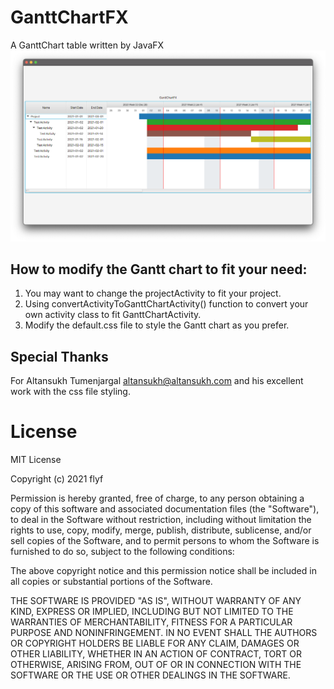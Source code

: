 # GanttChartFX
A GanttChart table written by JavaFX
![Gantt chart sample](/img/ganttchart.png)

## How to modify the Gantt chart to fit your need:
1. You may want to change the projectActivity to fit your project.
2. Using convertActivityToGanttChartActivity() function to convert your own activity class to fit GanttChartActivity. 
3. Modify the default.css file to style the Gantt chart as you prefer.

##  Special Thanks
For Altansukh Tumenjargal <altansukh@altansukh.com> and his excellent work with the css file styling.

# License
MIT License

Copyright (c) 2021 flyf

Permission is hereby granted, free of charge, to any person obtaining a copy
of this software and associated documentation files (the "Software"), to deal
in the Software without restriction, including without limitation the rights
to use, copy, modify, merge, publish, distribute, sublicense, and/or sell
copies of the Software, and to permit persons to whom the Software is
furnished to do so, subject to the following conditions:

The above copyright notice and this permission notice shall be included in all
copies or substantial portions of the Software.

THE SOFTWARE IS PROVIDED "AS IS", WITHOUT WARRANTY OF ANY KIND, EXPRESS OR
IMPLIED, INCLUDING BUT NOT LIMITED TO THE WARRANTIES OF MERCHANTABILITY,
FITNESS FOR A PARTICULAR PURPOSE AND NONINFRINGEMENT. IN NO EVENT SHALL THE
AUTHORS OR COPYRIGHT HOLDERS BE LIABLE FOR ANY CLAIM, DAMAGES OR OTHER
LIABILITY, WHETHER IN AN ACTION OF CONTRACT, TORT OR OTHERWISE, ARISING FROM,
OUT OF OR IN CONNECTION WITH THE SOFTWARE OR THE USE OR OTHER DEALINGS IN THE
SOFTWARE.